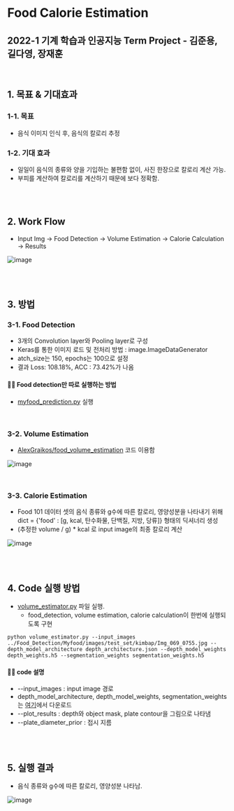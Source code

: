 # Food Calorie Estimation
## 2022-1 기계 학습과 인공지능 Term Project - 김준용, 길다영, 장재훈

<br>

## 1. 목표 & 기대효과
### 1-1. 목표
- 음식 이미지 인식 후, 음식의 칼로리 추정 


### 1-2. 기대 효과
- 일일이 음식의 종류와 양을 기입하는 불편함 없이, 사진 한장으로 칼로리 계산 가능.
-  부피를 계산하여 칼로리를 계산하기 때문에 보다 정확함.

<br><br>

## 2. Work Flow
- Input Img → Food Detection → Volume Estimation → Calorie Calculation → Results

![image](https://user-images.githubusercontent.com/53934639/173486316-41400309-4041-429d-b04d-02154abc8a7b.png)

<br><br>

## 3. 방법
### 3-1. Food Detection
- 3개의 Convolution layer와 Pooling layer로 구성
- Keras를 통한 이미지 로드 및 전처리 방법 : image.ImageDataGenerator
- atch_size는 150, epochs는 100으로 설정
- 결과 Loss: 108.18%, ACC : 73.42%가 나옴

#### 👩‍💻 Food detection만 따로 실행하는 방법
- [myfood_prediction.py](https://github.com/arittung/Food_Calorie_Estimation/blob/main/Food_Detection/myfood_prediction.py) 실행

<br>

### 3-2. Volume Estimation
- [AlexGraikos/food_volume_estimation](https://github.com/AlexGraikos/food_volume_estimation) 코드 이용함

![image](https://user-images.githubusercontent.com/53934639/173487815-de4c02df-a99b-4056-9dd7-5269058b4178.png)

<br>


### 3-3. Calorie Estimation
- Food 101 데이터 셋의 음식 종류와 g수에 따른 칼로리, 영양성분을 나타내기 위해 dict = {'food' : [g, kcal, 탄수화물, 단백질, 지방, 당류]} 형태의 딕셔너리 생성
- (추정한 volume / g) * kcal 로 input image의 최종 칼로리 계산

![image](https://user-images.githubusercontent.com/53934639/173488131-00b159fb-d0f5-49e6-8468-f822d9020bb7.png)



<br><br>

## 4. Code 실행 방법
- [volume_estimator.py](https://github.com/arittung/Food_Calorie_Estimation/blob/main/Food_volume_estimation/volume_estimator.py) 파일 실행. 
  - food_detection, volume estimation, calorie calculation이 한번에 실행되도록 구현

```
python volume_estimator.py --input_images ../Food_Detection/Myfood/images/test_set/kimbap/Img_069_0755.jpg --depth_model_architecture depth_architecture.json --depth_model_weights depth_weights.h5 --segmentation_weights segmentation_weights.h5
```

#### 👩‍💻 code 설명
- --input_images : input image 경로
- depth_model_architecture, depth_model_weights, segmentation_weights는 [여기](https://github.com/AlexGraikos/food_volume_estimation#models)에서 다운로드
- --plot_results : depth와 object mask, plate contour을 그림으로 나타냄
- --plate_diameter_prior : 접시 지름

<br><br>

## 5. 실행 결과
- 음식 종류와 g수에 따른 칼로리, 영양성분 나타남.

![image](https://user-images.githubusercontent.com/53934639/173487955-0bf8e1a4-d5cc-4032-aeb8-fe60ecab5dfc.png)


